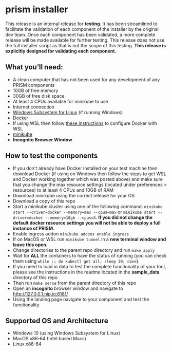 # prism installer
This release is an internal release for **testing**. It has been streamlined to facilitate the validation of each component of the installer by the original dev team. Once each component has been validated, a more complete release will be made available for further testing. This release does not use the full installer script as that is not the scope of this testing. **This release is explicitly designed for validating each component.**


## What you’ll need:

+ A clean computer that has not been used for any development of any PRISM components
+ 10GB of free memory
+ 30GB of free disk space
+ At least 4 CPUs available for minikube to use
+ Internet connection
+ [Windows Subsystem for Linux](https://docs.microsoft.com/en-us/windows/wsl/install) (if running Windows)
+ [Docker](https://minikube.sigs.k8s.io/docs/drivers/docker/)
+ If using WSL then follow [these instructions](https://docs.docker.com/desktop/windows/wsl/#download) to configure Docker with WSL
+ [minikube](https://minikube.sigs.k8s.io/docs/start/)
+ **Incognito Browser Window**



## How to test the components
+ If you don't already have Docker installed on your test machine then download Docker (if using on Windows then follow the steps to get WSL and Docker working together which was posted above) and make sure that you change the max resource settings (located under preferences > resources) to at least 4 CPUs and 10GB of RAM
+ Download minikube using the correct release for your OS
+ Download a copy of this repo
+ Start a minikube cluster using one of the following command: `minikube start --driver=docker --memory=max --cpus=max` or `minikube start --driver=docker --memory=10gb --cpus=4`. **If you did not change the default docker resource settings you will not be able to deploy a full instance of PRISM.**
+ Enable ingress addon `minikube addons enable ingress`
+ If on MacOS or WSL run `minikube tunnel` in a **new terminal window and leave this open**.
+ Change directories to the parent repo directory and run `make apply`
+ Wait for **ALL** the containers to have the status of running (you can check them using `while :; do kubectl get all; sleep 30; done`).
+ If you need to load in data to test the complete functionality of your tool, please see the instructions in the readme located in the **sample_data** directory of this repo
+ Then run `make serve` from the parent directory of this repo
+ Open an **incognito** browser window and navigate to http://127.0.0.1.nip.io:8181/
+ Using the landing page navigate to your component and test the functionality


## Supported OS and Architecture
+ Windows 10 (using Windows Subsystem for Linux)
+ MacOS x86-64 (Intel based Macs)
+ Linux x86-64
